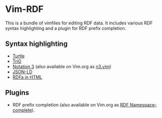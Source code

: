 Vim-RDF
=======

This is a bundle of vimfiles for editing RDF data. It includes various RDF syntax highlighting and a plugin for RDF prefix completion.


## Syntax highlighting

* [Turtle](http://www.w3.org/TR/turtle/)
* [TriG](http://www.w3.org/TR/trig/)
* [Notation 3](http://www.w3.org/TeamSubmission/n3/) (also available on Vim.org as [n3.vim](http://www.vim.org/scripts/script.php?script_id=944))
* [JSON-LD](http://www.w3.org/TR/json-ld/)
* [RDFa in HTML](http://www.w3.org/TR/rdfa-in-html/)

## Plugins

* RDF prefix completion (also available on Vim.org as [RDF Namespace-complete](http://www.vim.org/scripts/script.php?script_id=1835)).

